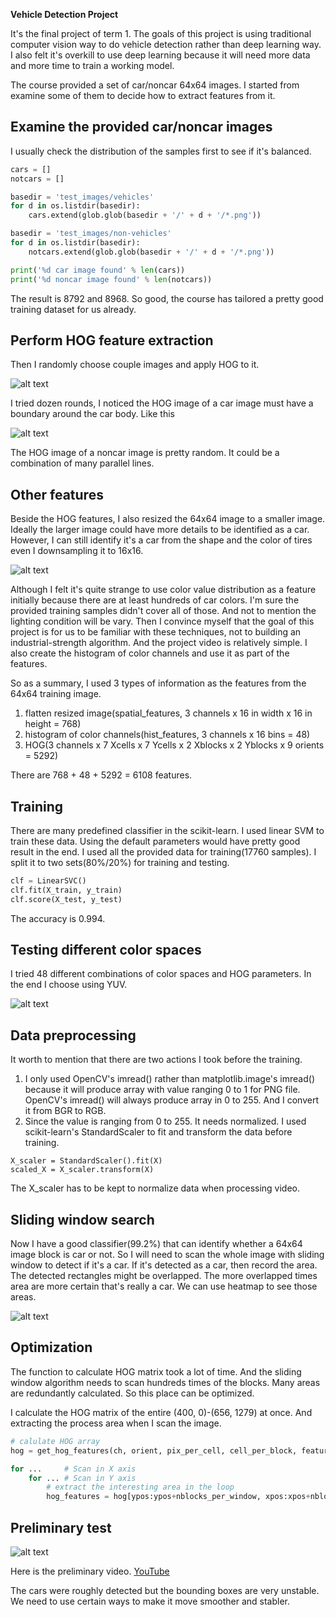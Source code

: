 **Vehicle Detection Project**

It's the final project of term 1. The goals of this project is using traditional computer vision way to do vehicle detection rather than deep learning way. I also felt it's overkill to use deep learning because it will need more data and more time to train a working model.

The course provided a set of car/noncar 64x64 images. I started from examine some of them to decide how to extract features from it.

[//]: # (Image References)
[image1]: ./images/original_vs_smaller.png
[image2]: ./images/parameters.png
[image3]: ./images/HOG_car.png
[image4]: ./images/heatmap.png
[image5]: ./images/p_test.png
[image6]: ./images/hog-compare.png
[image7]: ./examples/output_bboxes.png
[video1]: ./project_video.mp4

## Examine the provided car/noncar images

I usually check the distribution of the samples first to see if it's balanced.
```python
cars = []
notcars = []

basedir = 'test_images/vehicles'
for d in os.listdir(basedir):
    cars.extend(glob.glob(basedir + '/' + d + '/*.png'))

basedir = 'test_images/non-vehicles'
for d in os.listdir(basedir):
    notcars.extend(glob.glob(basedir + '/' + d + '/*.png'))

print('%d car image found' % len(cars))
print('%d noncar image found' % len(notcars))
```

The result is 8792 and 8968. So good, the course has tailored a pretty good training dataset for us already.

## Perform HOG feature extraction

Then I randomly choose couple images and apply HOG to it.

![alt text][image6]

I tried dozen rounds, I noticed the HOG image of a car image must have a boundary around the car body. Like this

![alt text][image3]

The HOG image of a noncar image is pretty random. It could be a combination of many parallel lines.

## Other features

Beside the HOG features, I also resized the 64x64 image to a smaller image. Ideally the larger image could have more details to be identified as a car. However, I can still identify it's a car from the shape and the color of tires even I downsampling it to 16x16.

![alt text][image1]

Although I felt it's quite strange to use color value distribution as a feature initially because there are at least hundreds of car colors. I'm sure the provided training samples didn't cover all of those. And not to mention the lighting condition will be vary. Then I convince myself that the goal of this project is for us to be familiar with these techniques, not to building an industrial-strength algorithm. And the project video is relatively simple. I also create the histogram of color channels and use it as part of the features.

So as a summary, I used 3 types of information as the features from the 64x64 training image.

1. flatten resized image(spatial_features, 3 channels x 16 in width x 16 in height = 768)
2. histogram of color channels(hist_features, 3 channels x 16 bins = 48)
3. HOG(3 channels x 7 Xcells x 7 Ycells x 2 Xblocks x 2 Yblocks x 9 orients = 5292)

There are 768 + 48 + 5292 = 6108 features.

## Training

There are many predefined classifier in the scikit-learn. I used linear SVM to train these data. Using the default parameters would have pretty good result in the end. I used all the provided data for training(17760 samples). I split it to two sets(80%/20%) for training and testing.

```python
clf = LinearSVC()
clf.fit(X_train, y_train)
clf.score(X_test, y_test)
```

The accuracy is 0.994.

## Testing different color spaces

I tried 48 different combinations of color spaces and HOG parameters. In the end I choose using YUV.

![alt text][image2]

## Data preprocessing

It worth to mention that there are two actions I took before the training.

1. I only used OpenCV's imread() rather than matplotlib.image's imread() because it will produce array with value ranging 0 to 1 for PNG file. OpenCV's imread() will always produce array in 0 to 255. And I convert it from BGR to RGB.
2. Since the value is ranging from 0 to 255. It needs normalized. I used scikit-learn's StandardScaler to fit and transform the data before training.

```ptyhon
X_scaler = StandardScaler().fit(X)
scaled_X = X_scaler.transform(X)
```
The X_scaler has to be kept to normalize data when processing video.

## Sliding window search

Now I have a good classifier(99.2%) that can identify whether a 64x64 image block is car or not. So I will need to scan the whole image with sliding window to detect if it's a car. If it's detected as a car, then record the area. The detected rectangles might be overlapped. The more overlapped times area are more certain that's really a car. We can use heatmap to see those areas.

![alt text][image4]

## Optimization

The function to calculate HOG matrix took a lot of time. And the sliding window algorithm needs to scan hundreds times of the blocks. Many areas are redundantly calculated. So this place can be optimized.

I calculate the HOG matrix of the entire (400, 0)-(656, 1279) at once. And extracting the process area when I scan the image.

```python
# calulate HOG array
hog = get_hog_features(ch, orient, pix_per_cell, cell_per_block, feature_vec=False)

for ...     # Scan in X axis
    for ... # Scan in Y axis
        # extract the interesting area in the loop
        hog_features = hog[ypos:ypos+nblocks_per_window, xpos:xpos+nblocks_per_window].ravel()
```

## Preliminary test

![alt text][image5]

Here is the preliminary video. [YouTube](https://youtu.be/7gN-kQdQ86A)

The cars were roughly detected but the bounding boxes are very unstable. We need to use certain ways to make it move smoother and stabler.

## 
